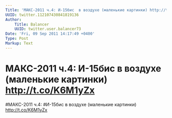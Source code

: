 ```yaml
---
Title: 'МАКС-2011 ч.4: И-15бис  в воздухе (маленькие картинки) http://t.co/K6M1yZx'
UUID: twitter.112107430841819136
Author:
    Title: Balancer
    UUID: twitter.user.balancer73
Date: 'Fri, 09 Sep 2011 14:17:49 +0400'
Type: Post
Markup: Text
---
```


# МАКС-2011 ч.4: И-15бис  в воздухе (маленькие картинки) http://t.co/K6M1yZx

#МАКС-2011 ч.4: #И-15бис  в воздухе (маленькие картинки)
http://t.co/K6M1yZx